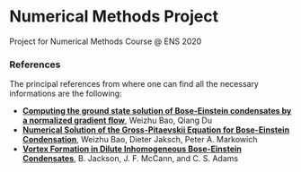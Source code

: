 # Numerical Methods Project

Project for Numerical Methods Course @ ENS 2020

### References

The principal references from where one can find all the necessary informations are the following:

- [**Computing the ground state solution of Bose-Einstein condensates by a normalized gradient flow**](https://arxiv.org/abs/cond-mat/0303241), Weizhu Bao, Qiang Du
- [**Numerical Solution of the Gross-Pitaevskii Equation for Bose-Einstein Condensation**](https://arxiv.org/abs/cond-mat/0303239), Weizhu Bao, Dieter Jaksch, Peter A. Markowich
- [**Vortex Formation in Dilute Inhomogeneous Bose-Einstein Condensates**](https://journals.aps.org/prl/abstract/10.1103/PhysRevLett.80.3903), B. Jackson, J. F. McCann, and C. S. Adams
